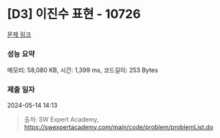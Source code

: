 # [D3] 이진수 표현 - 10726 

[문제 링크](https://swexpertacademy.com/main/code/problem/problemDetail.do?contestProbId=AXRSXf_a9qsDFAXS) 

### 성능 요약

메모리: 58,080 KB, 시간: 1,399 ms, 코드길이: 253 Bytes

### 제출 일자

2024-05-14 14:13



> 출처: SW Expert Academy, https://swexpertacademy.com/main/code/problem/problemList.do